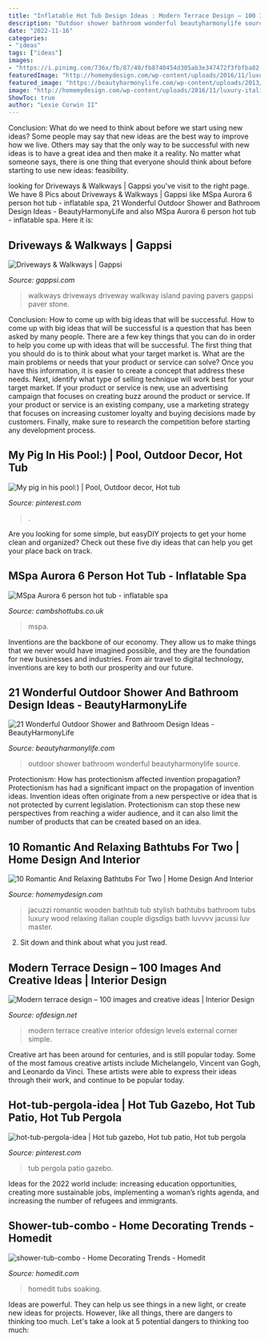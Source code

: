 ```yaml
---
title: "Inflatable Hot Tub Design Ideas : Modern Terrace Design – 100 Images And Creative Ideas"
description: "Outdoor shower bathroom wonderful beautyharmonylife source"
date: "2022-11-16"
categories:
- "ideas"
tags: ["ideas"]
images:
- "https://i.pinimg.com/736x/fb/87/40/fb8740454d305ab3e347472f3fbfba82--pools.jpg"
featuredImage: "http://homemydesign.com/wp-content/uploads/2016/11/luxury-italian-tubs-for-two.jpg"
featured_image: "https://beautyharmonylife.com/wp-content/uploads/2013/10/303308_10150746246544603_613959602_11546830_246774238_n.jpg"
image: "http://homemydesign.com/wp-content/uploads/2016/11/luxury-italian-tubs-for-two.jpg"
ShowToc: true
author: "Lexie Corwin II"
---
```



Conclusion: What do we need to think about before we start using new ideas?
Some people may say that new ideas are the best way to improve how we live. Others may say that the only way to be successful with new ideas is to have a great idea and then make it a reality. No matter what someone says, there is one thing that everyone should think about before starting to use new ideas: feasibility.

	

		
looking for Driveways &amp; Walkways | Gappsi you've visit to the right page. We have 8 Pics about Driveways &amp; Walkways | Gappsi like MSpa Aurora 6 person hot tub - inflatable spa, 21 Wonderful Outdoor Shower and Bathroom Design Ideas - BeautyHarmonyLife and also MSpa Aurora 6 person hot tub - inflatable spa. Here it is:
		
    
## Driveways &amp; Walkways | Gappsi

<img loading=lazy src="https://gappsi.com/wp-content/uploads/2014/02/CommackPictures-design-build-contractor-company-driveways-and-walkways-Remodeling-Services-Nassau-and-Suffolk-Long-island-NY-Gappsi..jpg" onerror="this.onerror=null;this.src='https://tse4.mm.bing.net/th?id=OIP.TJFeOkMYBxdmux1vsY4a5gHaE8&amp;pid=15.1';" alt="Driveways &amp; Walkways | Gappsi">

_Source: gappsi.com_

>walkways driveways driveway walkway island paving pavers gappsi paver stone. 

	

Conclusion: How to come up with big ideas that will be successful.
How to come up with big ideas that will be successful is a question that has been asked by many people. There are a few key things that you can do in order to help you come up with ideas that will be successful. The first thing that you should do is to think about what your target market is. What are the main problems or needs that your product or service can solve? Once you have this information, it is easier to create a concept that address these needs. Next, identify what type of selling technique will work best for your target market. If your product or service is new, use an advertising campaign that focuses on creating buzz around the product or service. If your product or service is an existing company, use a marketing strategy that focuses on increasing customer loyalty and buying decisions made by customers. Finally, make sure to research the competition before starting any development process.

    
## My Pig In His Pool:) | Pool, Outdoor Decor, Hot Tub

<img loading=lazy src="https://i.pinimg.com/736x/fb/87/40/fb8740454d305ab3e347472f3fbfba82--pools.jpg" onerror="this.onerror=null;this.src='https://tse3.mm.bing.net/th?id=OIP.pdCqZxUDtgUTuaJil1CooQHaJ4&amp;pid=15.1';" alt="My pig in his pool:) | Pool, Outdoor decor, Hot tub">

_Source: pinterest.com_

>. 

	

Are you looking for some simple, but easyDIY projects to get your home clean and organized? Check out these five diy ideas that can help you get your place back on track.

    
## MSpa Aurora 6 Person Hot Tub - Inflatable Spa

<img loading=lazy src="https://www.cambshottubs.co.uk/wp-content/uploads/2020/12/mspa-aurora-1-1-1024x590.png" onerror="this.onerror=null;this.src='https://tse4.mm.bing.net/th?id=OIP.Li8XPTe1J0QT3r8aj-t9vwHaER&amp;pid=15.1';" alt="MSpa Aurora 6 person hot tub - inflatable spa">

_Source: cambshottubs.co.uk_

>mspa. 

	

Inventions are the backbone of our economy. They allow us to make things that we never would have imagined possible, and they are the foundation for new businesses and industries. From air travel to digital technology, inventions are key to both our prosperity and our future.

    
## 21 Wonderful Outdoor Shower And Bathroom Design Ideas - BeautyHarmonyLife

<img loading=lazy src="https://beautyharmonylife.com/wp-content/uploads/2013/10/303308_10150746246544603_613959602_11546830_246774238_n.jpg" onerror="this.onerror=null;this.src='https://tse2.mm.bing.net/th?id=OIP.Buz4JiDx_MFKXKyhPDbb5gHaJZ&amp;pid=15.1';" alt="21 Wonderful Outdoor Shower and Bathroom Design Ideas - BeautyHarmonyLife">

_Source: beautyharmonylife.com_

>outdoor shower bathroom wonderful beautyharmonylife source. 

	

Protectionism: How has protectionism affected invention propagation?
Protectionism has had a significant impact on the propagation of invention ideas. Invention ideas often originate from a new perspective or idea that is not protected by current legislation. Protectionism can stop these new perspectives from reaching a wider audience, and it can also limit the number of products that can be created based on an idea.

    
## 10 Romantic And Relaxing Bathtubs For Two | Home Design And Interior

<img loading=lazy src="http://homemydesign.com/wp-content/uploads/2016/11/luxury-italian-tubs-for-two.jpg" onerror="this.onerror=null;this.src='https://tse4.mm.bing.net/th?id=OIP.HCa-Sr7H8TP5WEp_9DJTXgHaLm&amp;pid=15.1';" alt="10 Romantic And Relaxing Bathtubs For Two | Home Design And Interior">

_Source: homemydesign.com_

>jacuzzi romantic wooden bathtub tub stylish bathtubs bathroom tubs luxury wood relaxing italian couple digsdigs bath luvvvv jacussi luv master. 

	

2. Sit down and think about what you just read.

    
## Modern Terrace Design – 100 Images And Creative Ideas | Interior Design

<img loading=lazy src="http://www.ofdesign.net/wp-content/uploads/files/8/2/3/modern-terrace-design-100-images-and-creative-ideas-24-823.jpg" onerror="this.onerror=null;this.src='https://tse3.mm.bing.net/th?id=OIP.Z8VKHOVRQfS0KGstpZEGmgHaLW&amp;pid=15.1';" alt="Modern terrace design – 100 images and creative ideas | Interior Design">

_Source: ofdesign.net_

>modern terrace creative interior ofdesign levels external corner simple. 

	

Creative art has been around for centuries, and is still popular today. Some of the most famous creative artists include Michelangelo, Vincent van Gogh, and Leonardo da Vinci. These artists were able to express their ideas through their work, and continue to be popular today.

    
## Hot-tub-pergola-idea | Hot Tub Gazebo, Hot Tub Patio, Hot Tub Pergola

<img loading=lazy src="https://i.pinimg.com/736x/73/5a/c4/735ac4c89301ca30acf7de5c1b9924f5--hot-tub-pergola-hot-tub-decks.jpg" onerror="this.onerror=null;this.src='https://tse4.mm.bing.net/th?id=OIP.VnZt0HoJzuk8wF5oWZ_wBwHaFu&amp;pid=15.1';" alt="hot-tub-pergola-idea | Hot tub gazebo, Hot tub patio, Hot tub pergola">

_Source: pinterest.com_

>tub pergola patio gazebo. 

	

Ideas for the 2022 world include: increasing education opportunities, creating more sustainable jobs, implementing a woman’s rights agenda, and increasing the number of refugees and immigrants.

    
## Shower-tub-combo - Home Decorating Trends - Homedit

<img loading=lazy src="http://cdn.homedit.com/wp-content/uploads/2015/03/shower-tub-combo-520x1024.jpg" onerror="this.onerror=null;this.src='https://tse3.mm.bing.net/th?id=OIP.zhi-B5VWcSl1Y5Pp65abkQHaOl&amp;pid=15.1';" alt="shower-tub-combo - Home Decorating Trends - Homedit">

_Source: homedit.com_

>homedit tubs soaking. 

	

Ideas are powerful. They can help us see things in a new light, or create new ideas for projects. However, like all things, there are dangers to thinking too much. Let's take a look at 5 potential dangers to thinking too much:

